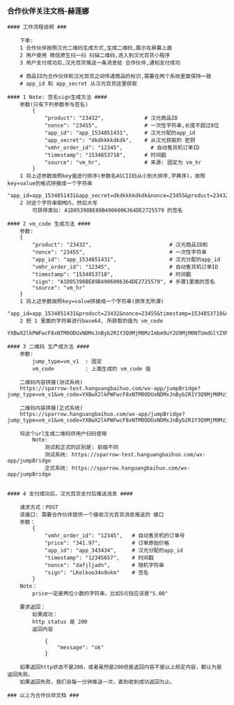 ### 合作伙伴关注文档-赫莲娜 ###
    #### 工作流程说明 ###

        下单:
        1 合作伙伴按照汉光二维码生成方式,生成二维码,展示在屏幕上面
        2 用户使用 微信原生扫一扫 扫描二维码,进入到汉光百货小程序
        3 用户支付成功后,汉光百货推送一条消息给 合作伙伴,通知支付成功

        # 商品ID为合作伙伴和汉光百货之间传递商品的标识,需要在两个系统里面保持一致
        # app_id 和 app_secret 从汉光百货这里获取

    #### 1 Note: 签名sign生成方法 ####
        参数(只有下列参数参与签名)
            {
                "product": "23432",             # 汉光商品ID
                "nonce": "23455",               # 一次性字符串,长度不超过8位
                "app_id": "app_1534851431",     # 汉光分配的app_id
                "app_secret": "dkdkkkkdkdk",    # 从汉光获取的 密钥
                "vmhr_order_id": "12345",         # 自动售货机订单ID
                "timestamp": "1534853718",      # 时间戳
                "source": "vm_hr",              # 来源: 固定为 vm_hr
            }
        1 将上述参数按照key值进行排序(参数名ASCII码从小到大排序,字典序)，按照key=value的格式拼接成一个字符串
            "app_id=app_1534851431&app_secret=dkdkkkkdkdk&nonce=23455&product=23432&timestamp=1534853718&vmhr_order_id=12345&source=vm_hr"
        2 对这个字符串取MD5，然后大写
            可获得类似: A1D05398BE89B4906006364DE2725579 的签名

    #### 2 vm_code 生成方法 ####
        参数:
        {
            "product": "23432",                         # 汉光商品ID和
            "nonce": "23455",                           # 一次性字符串
            "app_id": "app_1534851431",                 # 汉光分配的app_id
            "vmhr_order_id": "12345",                   # 自动售货机订单ID
            "timestamp": "1534853718",                  # 时间戳
            "sign": "A1D05398BE89B4906006364DE2725579", # 步骤1里面的签名
            "source": "vm_hr"
        }
        1 将上述参数按照key=value拼接成一个字符串(排序无所谓)
            "app_id=app_1534851431&product=23432&nonce=23455&timestamp=1534853718&vmhr_order_id=12345&source=vm_hr&sign=A1D05398BE89B4906006364DE2725579"
        2 把 1 里面的字符串进行base64, 所获取的值为 vm_code
            YXBwX2lkPWFwcF8xNTM0ODUxNDMxJnByb2R1Y3Q9MjM0MzImbm9uY2U9MjM0NTUmdGltZXN0YW1wPTE1MzQ4NTM3MTgmdm1fb3JkZXJfaWQ9MTIzNDUmc291cmNlPXZtX2hyJnNpZ249QTFEMDUzOThCRTg5QjQ5MDYwMDYzNjRERTI3MjU1Nzk=

    #### 3 二维码 生产成方法 ####
        参数:
            jump_type=vm_v1  : 固定
            vm_code          : 上面生成的 vm_code 值

        二维码内容拼接(测试系统)
        https://sparrow-test.hanguangbaihuo.com/wx-app/jumpBridge?jump_type=vm_v1&vm_code=YXBwX2lkPWFwcF8xNTM0ODUxNDMxJnByb2R1Y3Q9MjM0MzImbm9uY2U9MjM0NTUmdGltZXN0YW1wPTE1MzQ4NTM3MTgmdm1fb3JkZXJfaWQ9MTIzNDUmc291cmNlPXZtX2hyJnNpZ249QTFEMDUzOThCRTg5QjQ5MDYwMDYzNjRERTI3MjU1Nzk=

        二维码内容拼接(正式系统)
        https://sparrow.hanguangbaihuo.com/wx-app/jumpBridge?jump_type=vm_v1&vm_code=YXBwX2lkPWFwcF8xNTM0ODUxNDMxJnByb2R1Y3Q9MjM0MzImbm9uY2U9MjM0NTUmdGltZXN0YW1wPTE1MzQ4NTM3MTgmdm1fb3JkZXJfaWQ9MTIzNDUmc291cmNlPXZtX2hyJnNpZ249QTFEMDUzOThCRTg5QjQ5MDYwMDYzNjRERTI3MjU1Nzk=

        将这个url生成二维码供用户扫码使用
            Note:
                测试和正式的区别是: 前缀不同
                测试系统: https://sparrow-test.hanguangbaihuo.com/wx-app/jumpBridge
                正式系统: https://sparrow.hanguangbaihuo.com/wx-app/jumpBridge


    #### 4 支付成功后，汉光百货支付后推送消息 ####

        请求方式：POST
        该接口: 需要合作伙伴提供一个接收汉光百货消息推送的 接口
        参数：
            {
                "vmhr_order_id": "12345",   # 自动售货机的订单号
                "price": "341.97",          # 订单原始价格
                "app_id": "app_343434",     # 汉光分配的app_id
                "timestamp": "12345657",    # 时间戳
                "nonce": "dafjljadn",       # 随机字符串
                "sign": "LKelkoo34o9ukm"    # 签名
            }
        Note：
            price一定是两位小数的字符串，比如5元钱应该是"5.00"

        要求返回：
            如果成功：
            http status 是 200
            返回内容

                {
                    "message": "ok"
                }

        如果返回http状态不是200，或者虽然是200但是返回内容不是以上规定内容，都认为是返回失败。
        如果返回失败，我们会每一分钟推送一次，直到收到成功返回为止。

    ### 以上为合作伙伴文档 ###
